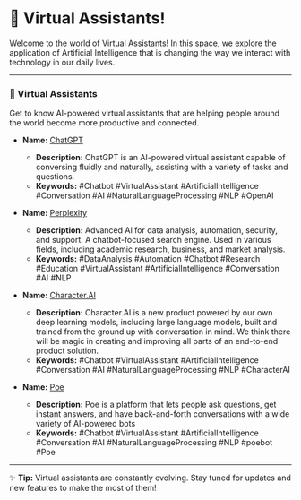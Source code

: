 # 🤖 Virtual Assistants!

Welcome to the world of Virtual Assistants! In this space, we explore the application of Artificial Intelligence that is changing the way we interact with technology in our daily lives.

---

### 👤 Virtual Assistants
Get to know AI-powered virtual assistants that are helping people around the world become more productive and connected.

- **Name:** <a href="https://chat.openai.com/chat" target="_blank">ChatGPT</a>
  - **Description:** ChatGPT is an AI-powered virtual assistant capable of conversing fluidly and naturally, assisting with a variety of tasks and questions.
  - **Keywords:** #Chatbot #VirtualAssistant #ArtificialIntelligence #Conversation #AI #NaturalLanguageProcessing #NLP #OpenAI

- **Name:** <a href="https://www.perplexity.ai/" target="_blank">Perplexity</a>
  - **Description:** Advanced AI for data analysis, automation, security, and support. A chatbot-focused search engine. Used in various fields, including academic research, business, and market analysis.
  - **Keywords:** #DataAnalysis #Automation #Chatbot #Research #Education #VirtualAssistant #ArtificialIntelligence #Conversation #AI #NLP

- **Name:** <a href="https://beta.character.ai/" target="_blank">Character.AI</a>
  - **Description:** Character.AI is a new product powered by our own deep learning models, including large language models, built and trained from the ground up with conversation in mind. We think there will be magic in creating and improving all parts of an end-to-end product solution.
  - **Keywords:** #Chatbot #VirtualAssistant #ArtificialIntelligence #Conversation #AI #NaturalLanguageProcessing #NLP #CharacterAI

- **Name:** <a href="https://poe.com" target="_blank">Poe</a>
  - **Description:** Poe is a platform that lets people ask questions, get instant answers, and have back-and-forth conversations with a wide variety of AI-powered bots
  - **Keywords:** #Chatbot #VirtualAssistant #ArtificialIntelligence #Conversation #AI #NaturalLanguageProcessing #NLP #poebot #Poe
---

✨ **Tip:** Virtual assistants are constantly evolving. Stay tuned for updates and new features to make the most of them!
